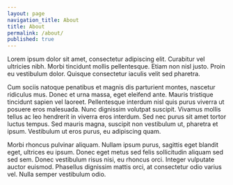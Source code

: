 ```yaml
---
layout: page
navigation_title: About
title: About
permalink: /about/
published: true
---
```


Lorem ipsum dolor sit amet, consectetur adipiscing elit. Curabitur vel ultricies nibh. Morbi tincidunt mollis pellentesque. Etiam non nisl justo. Proin eu vestibulum dolor. Quisque consectetur iaculis velit sed pharetra. 

Cum sociis natoque penatibus et magnis dis parturient montes, nascetur ridiculus mus. Donec et urna massa, eget eleifend ante. Mauris tristique tincidunt sapien vel laoreet. Pellentesque interdum nisl quis purus viverra ut posuere eros malesuada. Nunc dignissim volutpat suscipit. Vivamus mollis tellus ac leo hendrerit in viverra eros interdum. Sed nec purus sit amet tortor luctus tempus. Sed mauris magna, suscipit non vestibulum ut, pharetra et ipsum. Vestibulum ut eros purus, eu adipiscing quam.

Morbi rhoncus pulvinar aliquam. Nullam ipsum purus, sagittis eget blandit eget, ultrices eu ipsum. Donec eget metus sed felis sollicitudin aliquam sed sed sem. Donec vestibulum risus nisi, eu rhoncus orci. Integer vulputate auctor euismod. Phasellus dignissim mattis orci, at consectetur odio varius vel. Nulla semper vestibulum odio.
